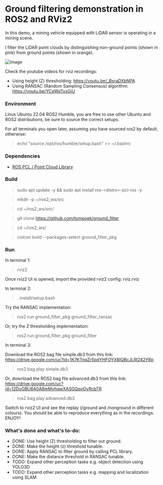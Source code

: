 # Ground filtering demonstration in ROS2 and RViz2

In this demo, a mining vehicle equipped with LiDAR sensor is operating in a mining scene. 

I filter the LiDAR point clouds by distinguishing non-ground points (shown in pink) from ground points (shown in orange). 

![image](https://github.com/user-attachments/assets/56063519-433f-498a-a950-3ef27c93baf6)

Check the youtube videos for rviz recordings:

* Using height (Z) thresholding: https://youtu.be/_BsraDXbNPA
* Using RANSAC (Random Sampling Consensus) algorithm: https://youtu.be/YCeWqTxxGiU

### Environment

Linux Ubuntu 22.04 ROS2 Humble, you are free to use other Ubuntu and ROS2 distributions, be sure to source the correct setups.

For all terminals you open later, assuming you have sourced ros2 by default, otherwise:

> echo "source /opt/ros/humble/setup.bash" >> ~/.bashrc

### Dependencies

* [ROS PCL / Point Cloud Library](http://wiki.ros.org/pcl_ros)

### Build

> sudo apt update -y && sudo apt install ros-\<distro\>-pcl-ros -y

> mkdir -p ~/ros2_ws/src

> cd ~/ros2_ws/src/

> git clone https://github.com/tompoek/ground_filter

> cd ~/ros2_ws/

> colcon build --packages-select ground_filter_pkg

### Run

In terminal 1:

> rviz2

Once rviz2 UI is opened, import the provided rviz2 config: rviz.rviz

In terminal 2:

> . install/setup.bash

Try the RANSAC implementation:

> ros2 run ground_filter_pkg ground_filter_ransac

Or, try the Z thresholding implementation:

> ros2 run ground_filter_pkg ground_filter

In terminal 3:

Download the ROS2 bag file simple.db3 from this link: https://drive.google.com/uc?id=1K7KTnqZr5pdYHFOYX8IQBcJLRl242YRp

> ros2 bag play simple.db3

Or, download the ROS2 bag file advanced.db3 from this link: https://drive.google.com/uc?id=12DoGBU6A0A8leMyhqwXASGQqoOyRcbTR

> ros2 bag play advanced.db3

Switch to rviz2 UI and see the replay (/ground and /nonground in different colours). You should be able to reproduce everything as in the recordings. ENJOY!

### What's done and what's to-do:

- DONE: Use height (Z) thresholding to filter out ground.
- DONE: Make the height (z) threshold tunable.
- DONE: Apply RANSAC to filter ground by calling PCL library.
- DONE: Make the distance threshold in RANSAC tunable.
- TODO: Expand other perception tasks e.g. object detection using YOLO3D
- TODO: Expand other perception tasks e.g. mapping and localization using SLAM
